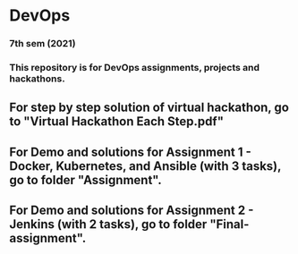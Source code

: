 # DevOps

### 7th sem (2021)

### This repository is for DevOps assignments, projects and hackathons.

## For step by step solution of virtual hackathon, go to "Virtual Hackathon Each Step.pdf" 

## For Demo and solutions for Assignment 1 - Docker, Kubernetes, and Ansible (with 3 tasks), go to folder "Assignment".

## For Demo and solutions for Assignment 2 - Jenkins (with 2 tasks), go to folder "Final-assignment".
